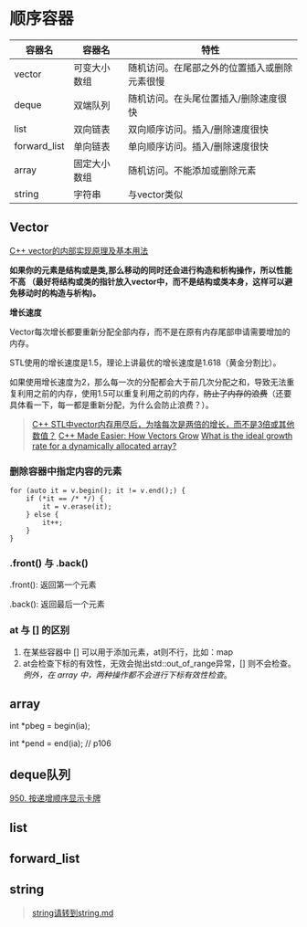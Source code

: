 # 顺序容器

| 容器名       | 容器名       | 特性                                         |
| ------------ | ------------ | -------------------------------------------- |
| vector       | 可变大小数组 | 随机访问。在尾部之外的位置插入或删除元素很慢 |
| deque        | 双端队列     | 随机访问。在头尾位置插入/删除速度很快        |
| list         | 双向链表     | 双向顺序访问。插入/删除速度很快              |
| forward_list | 单向链表     | 单向顺序访问。插入/删除速度很快              |
| array        | 固定大小数组 | 随机访问。不能添加或删除元素                 |
| string       | 字符串       | 与vector类似                                 |

## Vector

[C++ vector的内部实现原理及基本用法](https://blog.csdn.net/lmhlmh_/article/details/80545046)

**如果你的元素是结构或是类,那么移动的同时还会进行构造和析构操作，所以性能不高 （最好将结构或类的指针放入vector中，而不是结构或类本身，这样可以避免移动时的构造与析构)。**

**增长速度**

Vector每次增长都要重新分配全部内存，而不是在原有内存尾部申请需要增加的内存。

STL使用的增长速度是1.5，理论上讲最优的增长速度是1.618（黄金分割比）。

如果使用增长速度为2，那么每一次的分配都会大于前几次分配之和，导致无法重复利用之前的内存，使用1.5可以重复利用之前的内存，~~防止了内存的浪费~~（还要具体看一下，每一都是重新分配，为什么会防止浪费？）。

> [C++ STL中vector内存用尽后，为啥每次是两倍的增长，而不是3倍或其他数值？](https://www.zhihu.com/question/36538542)
> [C++ Made Easier: How Vectors Grow](http://www.drdobbs.com/c-made-easier-how-vectors-grow/184401375)
> [What is the ideal growth rate for a dynamically allocated array?](https://stackoverflow.com/questions/1100311/what-is-the-ideal-growth-rate-for-a-dynamically-allocated-array)

### 删除容器中指定内容的元素

```
for (auto it = v.begin(); it != v.end();) {
	if (*it == /* */) {
		it = v.erase(it);
	} else {
		it++;
	}
}
```

### .front() 与 .back()

.front(): 返回第一个元素

.back(): 返回最后一个元素

### at 与 [] 的区别

1. 在某些容器中 [] 可以用于添加元素，at则不行，比如：map
2. at会检查下标的有效性，无效会抛出std::out_of_range异常，[] 则不会检查。*例外，在 array 中，两种操作都不会进行下标有效性检查*。



## array

int *pbeg = begin(ia);

int *pend = end(ia);  // p106



## deque队列

[950. 按递增顺序显示卡牌](https://leetcode-cn.com/problems/reveal-cards-in-increasing-order/)



## list



## forward_list



## string

> [string请转到string.md](string.md)